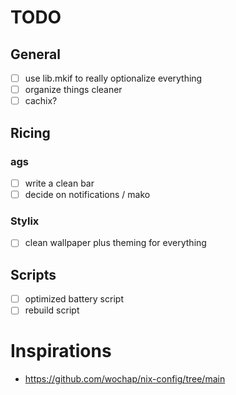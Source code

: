 
# TODO

## General 
- [ ] use lib.mkif to really optionalize everything
- [ ] organize things cleaner
- [ ] cachix?

## Ricing

### ags
- [ ] write a clean bar
- [ ] decide on notifications / mako

### Stylix 
- [ ] clean wallpaper plus theming for everything

## Scripts
- [ ] optimized battery script
- [ ] rebuild script

# Inspirations
- https://github.com/wochap/nix-config/tree/main

